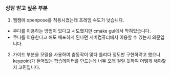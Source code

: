 ### 상담 받고 싶은 부분
1. 웹캠에 openpose를 적용시켰는데 프레임 속도가 낮습니다.
  - 쿠다를 이용하는 방법이 있다고 시도했지만 cmake gui에서 막혀있습니다.
  - 쿠다를 이용한다고 해도 배포하게 된다면 서버컴퓨터에서 이용할 수 있는지 의문입니다.
2. 가이드 부분을 모델을 사용하여 춤동작이 맞다 틀리다 정도만 구현하려고 했으나 keypoint가 들어있는 학습데이터를 만드는데 너무 오래 걸릴 듯하여 어떻게 해야할지 고민입니다.
